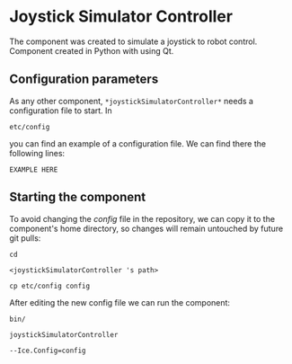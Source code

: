 # Joystick Simulator Controller

The component was created to simulate a joystick to robot control. Component created in Python with using Qt.


## Configuration parameters
As any other component,
``` *joystickSimulatorController* ```
needs a configuration file to start. In

    etc/config

you can find an example of a configuration file. We can find there the following lines:

    EXAMPLE HERE

    
## Starting the component
To avoid changing the *config* file in the repository, we can copy it to the component's home directory, so changes will remain untouched by future git pulls:

    cd

``` <joystickSimulatorController 's path> ```

    cp etc/config config
    
After editing the new config file we can run the component:

    bin/

```joystickSimulatorController ```

    --Ice.Config=config
